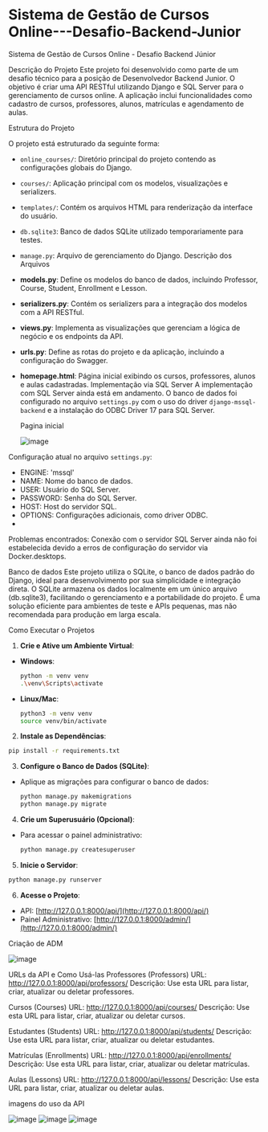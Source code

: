 # Sistema de Gestão de Cursos Online---Desafio-Backend-Junior

Sistema de Gestão de Cursos Online - Desafio Backend Júnior

Descrição do Projeto
Este projeto foi desenvolvido como parte de um desafio técnico para a posição de Desenvolvedor Backend Junior. O objetivo é criar uma API RESTful utilizando Django e SQL Server para o gerenciamento de cursos online. A aplicação inclui funcionalidades como cadastro de cursos, professores, alunos, matrículas e agendamento de aulas.


Estrutura do Projeto

O projeto está estruturado da seguinte forma:
- `online_courses/`: Diretório principal do projeto contendo as configurações globais do Django.
- `courses/`: Aplicação principal com os modelos, visualizações e serializers.
- `templates/`: Contém os arquivos HTML para renderização da interface do usuário.
- `db.sqlite3`: Banco de dados SQLite utilizado temporariamente para testes.
- `manage.py`: Arquivo de gerenciamento do Django.
Descrição dos Arquivos
- **models.py**: Define os modelos do banco de dados, incluindo Professor, Course, Student, Enrollment e Lesson.
- **serializers.py**: Contém os serializers para a integração dos modelos com a API RESTful.
- **views.py**: Implementa as visualizações que gerenciam a lógica de negócio e os endpoints da API.
- **urls.py**: Define as rotas do projeto e da aplicação, incluindo a configuração do Swagger.
- **homepage.html**: Página inicial exibindo os cursos, professores, alunos e aulas cadastradas.
Implementação via SQL Server
A implementação com SQL Server ainda está em andamento. O banco de dados foi configurado no arquivo `settings.py` com o uso do driver `django-mssql-backend` e a instalação do ODBC Driver 17 para SQL Server.

  Pagina inicial

  ![image](https://github.com/user-attachments/assets/1c3d2fda-1374-4392-be0d-c012ece45674)

Configuração atual no arquivo `settings.py`:
- ENGINE: 'mssql'
- NAME: Nome do banco de dados.
- USER: Usuário do SQL Server.
- PASSWORD: Senha do SQL Server.
- HOST: Host do servidor SQL.
- OPTIONS: Configurações adicionais, como driver ODBC.
- 
Problemas encontrados:
Conexão com o servidor SQL Server ainda não foi estabelecida devido a erros de configuração do servidor via Docker.desktops.


Banco de dados
Este projeto utiliza o SQLite, o banco de dados padrão do Django, ideal para desenvolvimento por sua simplicidade e integração direta. O SQLite armazena os dados localmente em um único arquivo (db.sqlite3), facilitando o gerenciamento e a portabilidade do projeto. É uma solução eficiente para ambientes de teste e APIs pequenas, mas não recomendada para produção em larga escala.


Como Executar o Projetos
1. **Crie e Ative um Ambiente Virtual**:
- **Windows**:
  ```bash
  python -m venv venv
  .\venv\Scripts\activate
  ```
- **Linux/Mac**:
  ```bash
  python3 -m venv venv
  source venv/bin/activate
  ```

2. **Instale as Dependências**:
  ```bash
  pip install -r requirements.txt
  ```

3. **Configure o Banco de Dados (SQLite)**:
- Aplique as migrações para configurar o banco de dados:
  ```bash
  python manage.py makemigrations
  python manage.py migrate
  ```

4. **Crie um Superusuário (Opcional)**:
- Para acessar o painel administrativo:
  ```bash
  python manage.py createsuperuser
  ```

5. **Inicie o Servidor**:
  ```bash
  python manage.py runserver
  ```

6. **Acesse o Projeto**:
- API: [http://127.0.0.1:8000/api/](http://127.0.0.1:8000/api/)
- Painel Administrativo: [http://127.0.0.1:8000/admin/](http://127.0.0.1:8000/admin/)


Criação de ADM

![image](https://github.com/user-attachments/assets/067d9a99-263b-4447-848d-18d94bb66cca)

URLs da API e Como Usá-las
Professores (Professors)
URL: http://127.0.0.1:8000/api/professors/
Descrição: Use esta URL para listar, criar, atualizar ou deletar professores.

Cursos (Courses)
URL: http://127.0.0.1:8000/api/courses/
Descrição: Use esta URL para listar, criar, atualizar ou deletar cursos.

Estudantes (Students)
URL: http://127.0.0.1:8000/api/students/
Descrição: Use esta URL para listar, criar, atualizar ou deletar estudantes.

Matrículas (Enrollments)
URL: http://127.0.0.1:8000/api/enrollments/
Descrição: Use esta URL para listar, criar, atualizar ou deletar matrículas.

Aulas (Lessons)
URL: http://127.0.0.1:8000/api/lessons/
Descrição: Use esta URL para listar, criar, atualizar ou deletar aulas.

imagens do uso da API

![image](https://github.com/user-attachments/assets/6bbc3875-392e-432f-bae2-e1aa8af7127a)
![image](https://github.com/user-attachments/assets/8515c774-5370-4c3f-8006-fc7feac41afb)
![image](https://github.com/user-attachments/assets/affb3d3b-7006-4b21-a1cd-a42317c94d75)
